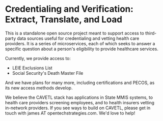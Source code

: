 # Credentialing and Verification: Extract, Translate, and Load

This is a standalone open source project meant to support access to
third-party data sources useful for credentialing and vetting health
care providers.  It is a series of microservices, each of which seeks
to answer a specific question about a person's eligibility to provide
healthcare services.

Currently, we provide access to:

 * LEIE Exclusions List
 * Social Security's Death Master File
 
And we have plans for many more, including certifications and PECOS,
as its new access methods develop.

We believe the CAVETL stack has applications in State MMIS systems, to
health care providers screening employees, and to health insurers
vetting in-network providers.  If you see ways to build on CAVETL,
please get in touch with james AT opentechstrategies.com.  We'd love
to help!
